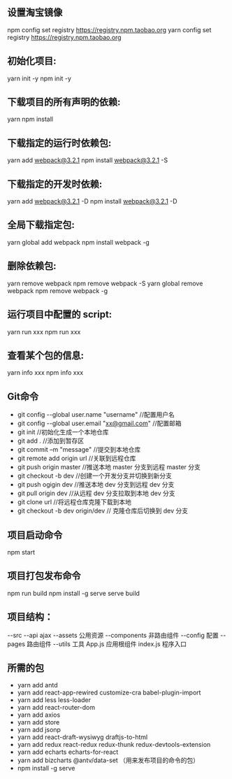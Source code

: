 ## 设置淘宝镜像
npm config set registry https://registry.npm.taobao.org
yarn config set registry https://registry.npm.taobao.org
## 初始化项目:
yarn init -y
npm init -y
## 下载项目的所有声明的依赖:
yarn
npm install
## 下载指定的运行时依赖包:
yarn add webpack@3.2.1
npm install webpack@3.2.1 -S
## 下载指定的开发时依赖:
yarn add webpack@3.2.1 -D
npm install webpack@3.2.1 -D
## 全局下载指定包:
yarn global add webpack
npm install webpack -g
## 删除依赖包:
yarn remove webpack
npm remove webpack -S
yarn global remove webpack
npm remove webpack -g
## 运行项目中配置的 script:
yarn run xxx
npm run xxx
## 查看某个包的信息:
yarn info xxx
npm info xxx
## Git命令
* git config --global user.name "username" //配置用户名
* git config --global user.email "xx@gmail.com" //配置邮箱
* git init //初始化生成一个本地仓库
* git add . //添加到暂存区
* git commit –m "message" //提交到本地仓库
* git remote add origin url //关联到远程仓库
* git push origin master //推送本地 master 分支到远程 master 分支
* git checkout -b dev //创建一个开发分支并切换到新分支
* git push ogigin dev //推送本地 dev 分支到远程 dev 分支
* git pull origin dev //从远程 dev 分支拉取到本地 dev 分支
* git clone url //将远程仓库克隆下载到本地
* git checkout -b dev origin/dev // 克隆仓库后切换到 dev 分支
## 项目启动命令
npm start
## 项目打包发布命令
npm run build
npm install -g serve
serve build
## 项目结构：
--src
    --api			ajax
    --assets		公用资源
    --components		非路由组件
    --config		配置
    --pages		路由组件
    --utils			工具
    App.js			应用根组件
    index.js			程序入口
## 所需的包
* yarn add antd
* yarn add react-app-rewired customize-cra babel-plugin-import
* yarn add less less-loader
* yarn add react-router-dom
* yarn add axios
* yarn add store
* yarn add jsonp
* yarn add react-draft-wysiwyg draftjs-to-html
* yarn add redux react-redux redux-thunk redux-devtools-extension
* yarn add echarts echarts-for-react
* yarn add bizcharts @antv/data-set
（用来发布项目的命令的包）
* npm install -g serve